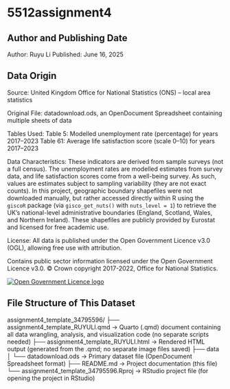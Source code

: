 # 5512assignment4
## Author and Publishing Date

Author: Ruyu Li
Published: June 16, 2025

## Data Origin

Source: United Kingdom Office for National Statistics (ONS) – local area statistics

Original File: datadownload.ods, an OpenDocument Spreadsheet containing multiple sheets of data

Tables Used:
Table 5: Modelled unemployment rate (percentage) for years 2017–2023
Table 61: Average life satisfaction score (scale 0–10) for years 2017–2023

Data Characteristics: These indicators are derived from sample surveys (not a full census). The unemployment rates are modelled estimates from survey data, and life satisfaction scores come from a well-being survey. As such, values are estimates subject to sampling variability (they are not exact counts). In this project, geographic boundary shapefiles were not downloaded manually, but rather accessed directly within R using the `giscoR` package (via `gisco_get_nuts()` with `nuts_level = 1`) to retrieve the UK’s national-level administrative boundaries (England, Scotland, Wales, and Northern Ireland). These shapefiles are publicly provided by Eurostat and licensed for free academic use.

License: All data is published under the Open Government Licence v3.0 (OGL), allowing free use with attribution.

Contains public sector information licensed under the Open Government Licence v3.0. © Crown copyright 2017-2022, Office for National Statistics.

<a href="https://www.nationalarchives.gov.uk/doc/open-government-licence/"><img src="/ogl-symbol-41px-retina-black.png" alt="Open Government Licence logo"/></a>

## File Structure of This Dataset

assignment4_template_34795596/
├── assignment4_template_RUYULI.qmd        -> Quarto (.qmd) document containing all data wrangling, analysis, and visualization code (no separate scripts needed)
├── assignment4_template_RUYULI.html       -> Rendered HTML output (generated from the .qmd; no separate image files saved)
├── data
│   └── datadownload.ods    -> Primary dataset file (OpenDocument Spreadsheet format)
├── README.md                              -> Project documentation (this file)
└── assignment4_template_34795596.Rproj    -> RStudio project file (for opening the project in RStudio)
